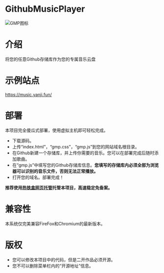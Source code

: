 # GithubMusicPlayer
![GMP图标](https://imgcdn.simsoft.top/upload/21-12-14-06-40-19-GMP_ICON.png)


# 介绍
将您的任意Github存储库作为您的专属音乐云盘
# 示例站点
https://music.yanji.fun/
# 部署
本项目完全傻瓜式部署，使用虚拟主机即可轻松完成。
- 下载源码。
- 上传“index.html”，“gmp.css”，“gmp.js”到您的网站域名根目录。
- 在Github新建一个存储库，并上传你需要的音乐。您可以在部署完成后随时添加歌曲。
- 在“gmp.js”中填写您的Github存储库信息。**您填写的存储库内必须全部为浏览器可以识别的音乐文件，否则无法正常播放。**
- 打开您的域名。部署完成！

**推荐使用[热铁盒网页托管](https://host.retiehe.com/)托管本项目，高速稳定免备案。**
# 兼容性
本系统仅完美兼容FireFox和Chromium的最新版本。
# 版权
- 您可以修改本项目中的代码，但是二开作品必须开源。
- 您不可以删除菜单栏内的“开源地址”信息。
